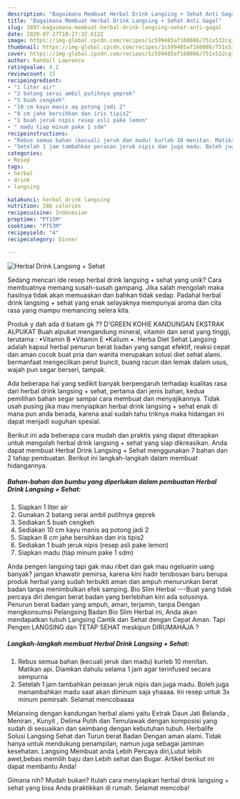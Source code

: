 ```yaml
---
description: "Bagaimana Membuat Herbal Drink Langsing + Sehat Anti Gagal"
title: "Bagaimana Membuat Herbal Drink Langsing + Sehat Anti Gagal"
slug: 3897-bagaimana-membuat-herbal-drink-langsing-sehat-anti-gagal
date: 2020-07-27T10:27:32.612Z
image: https://img-global.cpcdn.com/recipes/1c599485af160086/751x532cq70/herbal-drink-langsing-sehat-foto-resep-utama.jpg
thumbnail: https://img-global.cpcdn.com/recipes/1c599485af160086/751x532cq70/herbal-drink-langsing-sehat-foto-resep-utama.jpg
cover: https://img-global.cpcdn.com/recipes/1c599485af160086/751x532cq70/herbal-drink-langsing-sehat-foto-resep-utama.jpg
author: Randall Lawrence
ratingvalue: 4.2
reviewcount: 15
recipeingredient:
- "1 liter air"
- "2 batang serai ambil putihnya geprek"
- "5 buah cengkeh"
- "10 cm kayu manis aq potong jadi 2"
- "8 cm jahe bersihkan dan iris tipis2"
- "1 buah jeruk nipis resep asli pake lemon"
- " madu tiap minum pake 1 sdm"
recipeinstructions:
- "Rebus semua bahan (kecuali jeruk dan madu) kurleb 10 menitan. Matikan api. Diamkan dahulu selama 1 jam agar terinfused secara sempurna"
- "Setelah 1 jam tambahkan perasan jeruk nipis dan juga madu. Boleh juga menambahkan madu saat akan diminum saja yhaaaa. Ini resep untuk 3x minum pemirsah. Selamat mencobaaaa"
categories:
- Resep
tags:
- herbal
- drink
- langsing

katakunci: herbal drink langsing 
nutrition: 288 calories
recipecuisine: Indonesian
preptime: "PT15M"
cooktime: "PT53M"
recipeyield: "4"
recipecategory: Dinner

---
```



![Herbal Drink Langsing + Sehat](https://img-global.cpcdn.com/recipes/1c599485af160086/751x532cq70/herbal-drink-langsing-sehat-foto-resep-utama.jpg)

Sedang mencari ide resep herbal drink langsing + sehat yang unik? Cara membuatnya memang susah-susah gampang. Jika salah mengolah maka hasilnya tidak akan memuaskan dan bahkan tidak sedap. Padahal herbal drink langsing + sehat yang enak selayaknya mempunyai aroma dan cita rasa yang mampu memancing selera kita.

Produk y dah ada d batam gk ?? D&#39;GREEN KOHIE KANDUNGAN EKSTRAK ALPUKAT Buah alpukat mengandung mineral, vitamin dan serat yang tinggi, terutama : ▪Vitamin B ▪Vitamin E ▪Kalium ▪. Herba Diet Sehat Langsing adalah kapsul herbal penurun berat badan yang sangat efektif, reaksi cepat dan aman cocok buat pria dan wanita merupakan solusi diet sehat alami. bermanfaat mengecilkan perut buncit, buang racun dan lemak dalam usus, wajah pun segar berseri, tampak.

Ada beberapa hal yang sedikit banyak berpengaruh terhadap kualitas rasa dari herbal drink langsing + sehat, pertama dari jenis bahan, kedua pemilihan bahan segar sampai cara membuat dan menyajikannya. Tidak usah pusing jika mau menyiapkan herbal drink langsing + sehat enak di mana pun anda berada, karena asal sudah tahu triknya maka hidangan ini dapat menjadi suguhan spesial.


Berikut ini ada beberapa cara mudah dan praktis yang dapat diterapkan untuk mengolah herbal drink langsing + sehat yang siap dikreasikan. Anda dapat membuat Herbal Drink Langsing + Sehat menggunakan 7 bahan dan 2 tahap pembuatan. Berikut ini langkah-langkah dalam membuat hidangannya.

<!--inarticleads1-->

##### Bahan-bahan dan bumbu yang diperlukan dalam pembuatan Herbal Drink Langsing + Sehat:

1. Siapkan 1 liter air
1. Gunakan 2 batang serai ambil putihnya geprek
1. Sediakan 5 buah cengkeh
1. Sediakan 10 cm kayu manis aq potong jadi 2
1. Siapkan 8 cm jahe bersihkan dan iris tipis2
1. Sediakan 1 buah jeruk nipis (resep asli pake lemon)
1. Siapkan  madu (tiap minum pake 1 sdm)


Anda pengen langsing tapi gak mau ribet dan gak mau ngeluarin uang banyak? jangan khawatir pemirsa, karena kini hadir terobosan baru berupa produk herbal yang sudah terbukti aman dan ampuh menurunkan berat badan tanpa menimbulkan efek samping. Bio Slim Herbal ---Buat yang tidak percaya diri dengan berat badan yang berlebihan kini ada solusinya. Penurun berat badan yang ampuh, aman, terjamin, tanpa Dengan mengkonsumsi Pelangsing Badan Bio Slim Herbal ini, Anda akan mendapatkan tubuh Langsing Cantik dan Sehat dengan Cepat Aman. Tapi Pengen LANGSING dan TETAP SEHAT meskipun DIRUMAHAJA ? 

<!--inarticleads2-->

##### Langkah-langkah membuat Herbal Drink Langsing + Sehat:

1. Rebus semua bahan (kecuali jeruk dan madu) kurleb 10 menitan. Matikan api. Diamkan dahulu selama 1 jam agar terinfused secara sempurna
1. Setelah 1 jam tambahkan perasan jeruk nipis dan juga madu. Boleh juga menambahkan madu saat akan diminum saja yhaaaa. Ini resep untuk 3x minum pemirsah. Selamat mencobaaaa


Melanxing dengan kandungan herbal alami yaitu Extrak Daun Jati Belanda , Meniran , Kunyit , Delima Putih dan Temulawak dengan komposisi yang sudah di sesuaikan dan seimbang dengan kebutuhan tubuh. Herbalife Solusi Langsing Sehat dan Turun berat Badan Dengan aman alami. Tidak hanya untuk mendukung penampilan, namun juga sebagai jaminan kesehatan. Langsing Membuat anda Lebih Percaya diri,Lutut lebih awet,bebas memilih baju dan Lebih sehat dan Bugar. Artikel berikut ini dapat membantu Anda! 

Gimana nih? Mudah bukan? Itulah cara menyiapkan herbal drink langsing + sehat yang bisa Anda praktikkan di rumah. Selamat mencoba!
